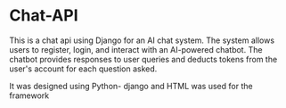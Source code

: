 # Chat-API
This is a chat api using Django for an AI chat system. The system allows users to register, login, and interact with an AI-powered chatbot. The chatbot provides responses to user queries and deducts tokens from the user's account for each question asked.

It was designed using Python- django and HTML was used for the framework
